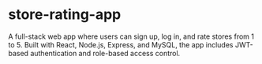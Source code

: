 # store-rating-app
A full-stack web app where users can sign up, log in, and rate stores from 1 to 5. Built with React, Node.js, Express, and MySQL, the app includes JWT-based authentication and role-based access control.
